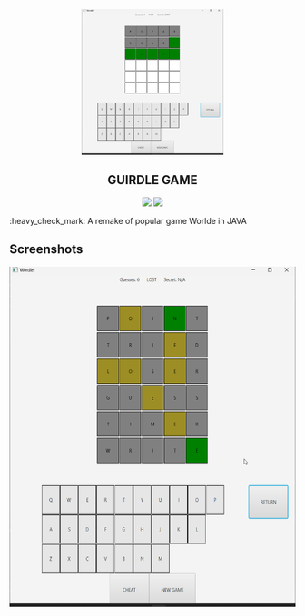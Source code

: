 <p align="center"><img src="screenshots/GameWon.png" style="width:250px" /></p>

<h2 align="center">GUIRDLE GAME</h2>

<p align="center"><img src="https://img.shields.io/badge/Java-ED8B00?style=for-the-badge&logo=openjdk&logoColor=white" /> <img src="https://img.shields.io/badge/IntelliJ_IDEA-000000.svg?style=for-the-badge&logo=intellij-idea&logoColor=white" /></p>
:heavy_check_mark: A remake of popular game Worlde in JAVA

## Screenshots

<img src="screenshots/GameLost.png" style="height:600px"/> 
